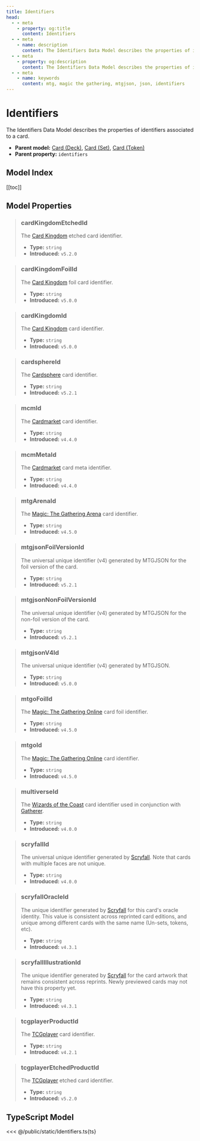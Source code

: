 ```yaml
---
title: Identifiers
head:
  - - meta
    - property: og:title
      content: Identifiers
  - - meta
    - name: description
      content: The Identifiers Data Model describes the properties of identifiers associated to a card.
  - - meta
    - property: og:description
      content: The Identifiers Data Model describes the properties of identifiers associated to a card.
  - - meta
    - name: keywords
      content: mtg, magic the gathering, mtgjson, json, identifiers
---
```


# Identifiers

The Identifiers Data Model describes the properties of identifiers associated to a card.

- **Parent model:** [Card (Deck)](/data-models/card-deck/), [Card (Set)](/data-models/card-set/), [Card (Token)](/data-models/card-token/)
- **Parent property:** `identifiers`

## Model Index

[[toc]]

## Model Properties

> ### cardKingdomEtchedId <i class="optional"></i>
>
> The [Card Kingdom](https://www.cardkingdom.com/?partner=mtgjson&utm_source=mtgjson&utm_medium=affiliate&utm_campaign=mtgjson) etched card identifier.
>
> - **Type:** `string`
> - **Introduced:** `v5.2.0`

> ### cardKingdomFoilId <i class="optional"></i>
>
> The [Card Kingdom](https://www.cardkingdom.com/?partner=mtgjson&utm_source=mtgjson&utm_medium=affiliate&utm_campaign=mtgjson) foil card identifier.
>
> - **Type:** `string`
> - **Introduced:** `v5.0.0`

> ### cardKingdomId <i class="optional"></i>
>
> The [Card Kingdom](https://www.cardkingdom.com/?partner=mtgjson&utm_source=mtgjson&utm_medium=affiliate&utm_campaign=mtgjson) card identifier.
>
> - **Type:** `string`
> - **Introduced:** `v5.0.0`

> ### cardsphereId <i class="optional"></i>
>
> The [Cardsphere](https://www.cardsphere.com/) card identifier.
>
> - **Type:** `string`
> - **Introduced:** `v5.2.1`

> ### mcmId <i class="optional"></i>
>
> The [Cardmarket](https://www.cardmarket.com/en/Magic?utm_campaign=card_prices&utm_medium=text&utm_source=mtgjson) card identifier.
>
> - **Type:** `string`
> - **Introduced:** `v4.4.0`

> ### mcmMetaId <i class="optional"></i>
>
> The [Cardmarket](https://www.cardmarket.com/en/Magic?utm_campaign=card_prices&utm_medium=text&utm_source=mtgjson) card meta identifier.
>
> - **Type:** `string`
> - **Introduced:** `v4.4.0`

> ### mtgArenaId <i class="optional"></i>
>
> The [Magic: The Gathering Arena](https://magic.wizards.com/en/mtgarena) card identifier.
>
> - **Type:** `string`
> - **Introduced:** `v4.5.0`

> ### mtgjsonFoilVersionId <i class="optional"></i>
>
> The universal unique identifier (v4) generated by MTGJSON for the foil version of the card.
>
> - **Type:** `string`
> - **Introduced:** `v5.2.1`

> ### mtgjsonNonFoilVersionId <i class="optional"></i>
>
> The universal unique identifier (v4) generated by MTGJSON for the non-foil version of the card.
>
> - **Type:** `string`
> - **Introduced:** `v5.2.1`

> ### mtgjsonV4Id <i class="optional"></i>
>
> The universal unique identifier (v4) generated by MTGJSON.
>
> - **Type:** `string`
> - **Introduced:** `v5.0.0`

> ### mtgoFoilId <i class="optional"></i>
>
> The [Magic: The Gathering Online](https://magic.wizards.com/en/mtgo) card foil identifier.
>
> - **Type:** `string`
> - **Introduced:** `v4.5.0`

> ### mtgoId <i class="optional"></i>
>
> The [Magic: The Gathering Online](https://magic.wizards.com/en/mtgo) card identifier.
>
> - **Type:** `string`
> - **Introduced:** `v4.5.0`

> ### multiverseId <i class="optional"></i>
>
> The [Wizards of the Coast](https://company.wizards.com) card identifier used in conjunction with [Gatherer](https://gatherer.wizards.com).
>
> - **Type:** `string`
> - **Introduced:** `v4.0.0`

> ### scryfallId <i class="optional"></i>
>
> The universal unique identifier generated by [Scryfall](https://scryfall.com/). Note that cards with multiple faces are not unique.
>
> - **Type:** `string`
> - **Introduced:** `v4.0.0`

> ### scryfallOracleId <i class="optional"></i>
>
> The unique identifier generated by [Scryfall](https://scryfall.com/) for this card's oracle identity. This value is consistent across reprinted card editions, and unique among different cards with the same name (Un-sets, tokens, etc).
>
> - **Type:** `string`
> - **Introduced:** `v4.3.1`

> ### scryfallIllustrationId <i class="optional"></i>
>
> The unique identifier generated by [Scryfall](https://scryfall.com/) for the card artwork that remains consistent across reprints. Newly previewed cards may not have this property yet.
>
> - **Type:** `string`
> - **Introduced:** `v4.3.1`

> ### tcgplayerProductId <i class="optional"></i>
>
> The [TCGplayer](https://www.tcgplayer.com?partner=mtgjson&utm_campaign=affiliate&utm_medium=mtgjson&utm_source=mtgjson) card identifier.
>
> - **Type:** `string`
> - **Introduced:** `v4.2.1`

> ### tcgplayerEtchedProductId <i class="optional"></i>
>
> The [TCGplayer](https://www.tcgplayer.com?partner=mtgjson&utm_campaign=affiliate&utm_medium=mtgjson&utm_source=mtgjson) etched card identifier.
>
> - **Type:** `string`
> - **Introduced:** `v5.2.0`

## TypeScript Model

<<< @/public/static/Identifiers.ts{ts}
